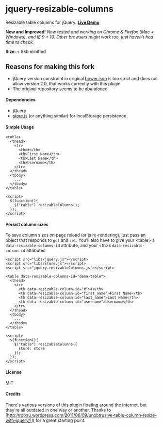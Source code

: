 jquery-resizable-columns
=======================

Resizable table columns for jQuery. **[Live Demo](http://dobtco.github.io/jquery-resizable-columns)**

**New and Improved!** *Now tested and working on Chrome & Firefox (Mac + Windows), and IE 9 + 10. Other browsers might work too, just haven't had time to check.*

**Size:** < 8kb minified

## Reasons for making this fork

- jQuery version constraint in original [bower.json](https://github.com/dobtco/jquery-resizable-columns/blob/v0.2.3/bower.json#L34) is too strict and does not allow
version 2.0, that works correctly with this plugin
- The original repository seems to be abandoned

#### Dependencies
- jQuery
- [store.js](https://github.com/marcuswestin/store.js/) (or anything similar) for localStorage persistence.

#### Simple Usage

```
<table>
  <thead>
    <tr>
      <th>#</th>
      <th>First Name</th>
      <th>Last Name</th>
      <th>Username</th>
    </tr>
  </thead>
  <tbody>
    ...
  </tbody>
</table>

<script>
  $(function(){
    $("table").resizableColumns();
  });
</script>
```

#### Persist column sizes

To save column sizes on page reload (or js re-rendering), just pass an object that responds to `get` and `set`. You'll also have to give your &lt;table&gt; a `data-resizable-columns-id` attribute, and your &lt;th&gt;s `data-resizable-column-id` attributes.

```
<script src="libs/jquery.js"></script>
<script src="libs/store.js"></script>
<script src="jquery.resizableColumns.js"></script>

<table data-resizable-columns-id="demo-table">
  <thead>
    <tr>
      <th data-resizable-column-id="#">#</th>
      <th data-resizable-column-id="first_name">First Name</th>
      <th data-resizable-column-id="last_name">Last Name</th>
      <th data-resizable-column-id="username">Username</th>
    </tr>
  </thead>
  <tbody>
    ...
  </tbody>
</table>

<script>
  $(function(){
    $("table").resizableColumns({
      store: store
    });
  });
</script>
```

#### License

MIT

#### Credits

There's various versions of this plugin floating around the internet, but they're all outdated in one way or another. Thanks to [http://robau.wordpress.com/2011/06/09/unobtrusive-table-column-resize-with-jquery/]() for a great starting point.
